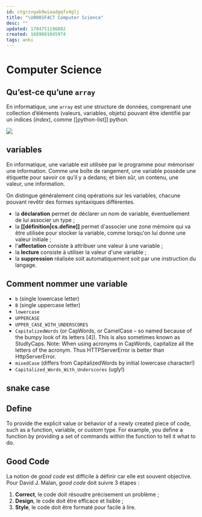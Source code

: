```yaml
---
id: ctgrzvgak9wiaadgqfx4glj
title: "\U0001F4C7 Computer Science"
desc: ""
updated: 1704751196802
created: 1689801045974
tags: anki
---
```


# Computer Science

## Qu’est-ce qu’une `array`

En informatique, une `array` est une structure de données, comprenant une
collection d’éléments (valeurs, variables, objets) pouvant être identifié par
un indices (_index_), comme [[python-list]] python.

![](assets/numpy-array.png)

## variables

En informatique, une variable est utilisée par le programme pour mémoriser une
information. Comme une boîte de rangement, une variable possède une étiquette
pour savoir ce qu’il y a dedans; et bien sûr, un contenu, une valeur, une
information.

On distingue généralement cinq opérations sur les variables, chacune pouvant revêtir des formes syntaxiques différentes.

- la **déclaration** permet de déclarer un nom de variable, éventuellement de lui associer un type ;
- la **[[définition|cs.define]]** permet d'associer une zone mémoire qui va être utilisée pour stocker la variable, comme lorsqu'on lui donne une valeur initiale ;
- l'**affectation** consiste à attribuer une valeur à une variable ;
- la **lecture** consiste à utiliser la valeur d'une variable ;
- la **suppression** réalisée soit automatiquement soit par une instruction du langage.

## Comment nommer une variable

- `b` (single lowercase letter)
- `B` (single uppercase letter)
- `lowercase`
- `UPPERCASE`
- `UPPER_CASE_WITH_UNDERSCORES`
- `CapitalizedWords` (or CapWords, or CamelCase – so named because of the bumpy look of its letters [4]). This is also sometimes known as StudlyCaps. Note: When using acronyms in CapWords, capitalize all the letters of the acronym. Thus HTTPServerError is better than HttpServerError.
- `mixedCase` (differs from CapitalizedWords by initial lowercase character!)
- `Capitalized_Words_With_Underscores` (ugly!)

## snake case

## Define

To provide the explicit value or behavior of a newly created piece of code, such as a function, variable, or custom type. For example, you define a function by providing a set of commands within the function to tell it what to do.

## Good Code

La notion de _good code_ est difficile à définir car elle est souvent objective. Pour David J. Malan, _good code_ doit suivre 3 étapes :

1. **Correct**, le code doit résoudre précisement un problème ;
2. **Design**, le code doit être efficace et lisible ;
3. **Style**, le code doit être formaté pour facile à lire.
